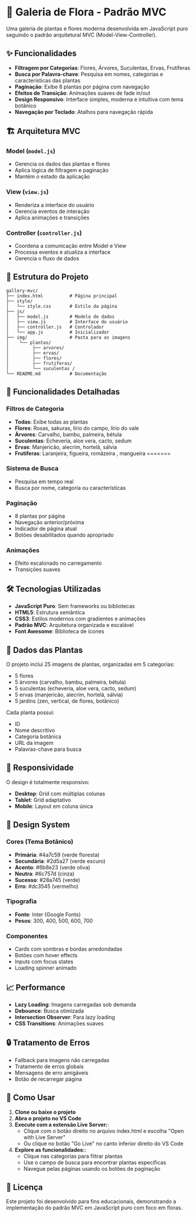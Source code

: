 # 🌿 Galeria de Flora - Padrão MVC

Uma galeria de plantas e flores moderna desenvolvida em JavaScript puro seguindo o padrão arquitetural MVC (Model-View-Controller).

## ✨ Funcionalidades

- **Filtragem por Categorias**: Flores, Árvores, Suculentas, Ervas, Frutíferas
- **Busca por Palavra-chave**: Pesquisa em nomes, categorias e características das plantas
- **Paginação**: Exibe 8 plantas por página com navegação
- **Efeitos de Transição**: Animações suaves de fade in/out
- **Design Responsivo**: Interface simples, moderna e intuitiva com tema botânico
- **Navegação por Teclado**: Atalhos para navegação rápida

## 🏗️ Arquitetura MVC

### Model (`model.js`)
- Gerencia os dados das plantas e flores
- Aplica lógica de filtragem e paginação
- Mantém o estado da aplicação

### View (`view.js`)
- Renderiza a interface do usuário
- Gerencia eventos de interação
- Aplica animações e transições

### Controller (`controller.js`)
- Coordena a comunicação entre Model e View
- Processa eventos e atualiza a interface
- Gerencia o fluxo de dados

## 📁 Estrutura do Projeto

```
gallery-mvc/
├── index.html          # Página principal
├── style/
│   └── style.css       # Estilo da página
├── js/
│   ├── model.js        # Modelo de dados
│   ├── view.js         # Interface do usuário
│   ├── controller.js   # Controlador
│   └── app.js          # Inicializador
├── img/                # Pasta para as imagens
│    └── plantas/
│         ├── arvores/  
│         ├── ervas/
│         ├── flores/
│         ├── frutiferas/
│         └── suculentas /                    
└── README.md           # Documentação
```

## 🎯 Funcionalidades Detalhadas

### Filtros de Categoria
- **Todas**: Exibe todas as plantas
- **Flores**: Rosas, sakuras, lírio do campo, lírio do vale
- **Árvores**: Carvalho, bambu, palmeira, bétula
- **Suculentas**: Echeveria, aloe vera, cacto, sedum
- **Ervas**: Manjericão, alecrim, hortelã, sálvia
- **Frutíferas**: Laranjeira, figueira, romãzeira , mangueira
=======

### Sistema de Busca
- Pesquisa em tempo real
- Busca por nome, categoria ou características

### Paginação
- 8 plantas por página
- Navegação anterior/próxima
- Indicador de página atual
- Botões desabilitados quando apropriado

### Animações
- Efeito escalonado no carregamento
- Transições suaves

## 🛠️ Tecnologias Utilizadas

- **JavaScript Puro**: Sem frameworks ou bibliotecas
- **HTML5**: Estrutura semântica
- **CSS3**: Estilos modernos com gradientes e animações
- **Padrão MVC**: Arquitetura organizada e escalável
- **Font Awesome**: Biblioteca de ícones

## 🌱 Dados das Plantas

O projeto inclui 25 imagens de plantas, organizadas em 5 categorias:
- 5 flores
- 5 árvores (carvalho, bambu, palmeira, bétula)
- 5 suculentas (echeveria, aloe vera, cacto, sedum)
- 5 ervas (manjericão, alecrim, hortelã, sálvia)
- 5 jardins (zen, vertical, de flores, botânico)

Cada planta possui:
- ID
- Nome descritivo
- Categoria botânica
- URL da imagem
- Palavras-chave para busca

## 📱 Responsividade

O design é totalmente responsivo:
- **Desktop**: Grid com múltiplas colunas
- **Tablet**: Grid adaptativo
- **Mobile**: Layout em coluna única

## 🎨 Design System

### Cores (Tema Botânico)
- **Primária**: #4a7c59 (verde floresta)
- **Secundária**: #2d5a27 (verde escuro)
- **Acento**: #6b8e23 (verde oliva)
- **Neutra**: #6c757d (cinza)
- **Sucesso**: #28a745 (verde)
- **Erro**: #dc3545 (vermelho)

### Tipografia
- **Fonte**: Inter (Google Fonts)
- **Pesos**: 300, 400, 500, 600, 700

### Componentes
- Cards com sombras e bordas arredondadas
- Botões com hover effects
- Inputs com focus states
- Loading spinner animado

## 📈 Performance

- **Lazy Loading**: Imagens carregadas sob demanda
- **Debounce**: Busca otimizada
- **Intersection Observer**: Para lazy loading
- **CSS Transitions**: Animações suaves

## 🔒 Tratamento de Erros

- Fallback para imagens não carregadas
- Tratamento de erros globais
- Mensagens de erro amigáveis
- Botão de recarregar página


## 🚀 Como Usar

1. **Clone ou baixe o projeto**
2. **Abra o projeto no VS Code**
3. **Execute com a extensão Live Server:**:
   - Clique com o botão direito no arquivo index.html e escolha "Open with Live Server"
   - Ou clique no botão "Go Live" no canto inferior direito do VS Code
4. **Explore as funcionalidades:**:
   - Clique nas categorias para filtrar plantas
   - Use o campo de busca para encontrar plantas específicas
   - Navegue pelas páginas usando os botões de paginação

## 📝 Licença

Este projeto foi desenvolvido para fins educacionais, demonstrando a implementação do padrão MVC em JavaScript puro com foco em floras.
